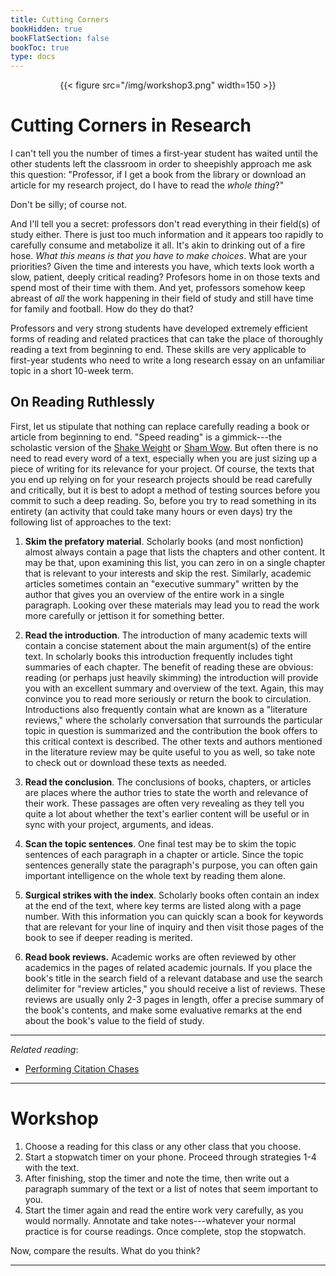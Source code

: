 ```yaml
---
title: Cutting Corners
bookHidden: true
bookFlatSection: false
bookToc: true
type: docs
---
```


<div style="text-align:center">{{< figure src="/img/workshop3.png" width=150 >}}</div>

# Cutting Corners in Research

I can't tell you the number of times a first-year student has waited until the other students left the classroom in order to sheepishly approach me ask this question: "Professor, if I get a book from the library or download an article for my research project, do I have to read the *whole thing*?"

Don't be silly; of course not. 

And I'll tell you a secret: professors don't read everything in their field(s) of study either. There is just too much information and it appears too rapidly to carefully consume and metabolize it all. It's akin to drinking out of a fire hose. *What this means is that you have to make choices*. What are your priorities? Given the time and interests you have, which texts look worth a slow, patient, deeply critical reading? Profesors home in on those texts and spend most of their time with them. And yet, professors somehow keep abreast of *all* the work happening in their field of study and still have time for family and football. How do they do that? 

Professors and very strong students have developed extremely efficient forms of reading and related practices that can take the place of thoroughly reading a text from beginning to end. These skills are very applicable to first-year students who need to write a long research essay on an unfamiliar topic in a short 10-week term. 

## On Reading Ruthlessly 

First, let us stipulate that nothing can replace carefully reading a book or article from beginning to end. "Speed reading" is a gimmick---the scholastic version of the [Shake Weight](https://www.youtube.com/watch?v=rwIJlEsIVZQ) or [Sham Wow](https://www.youtube.com/watch?v=1Q39yGLPkMY). But often there is no need to read every word of a text, especially when you are just sizing up a piece of writing for its relevance for your project. Of course, the texts that you end up relying on for your research projects should be read carefully and critically, but it is best to adopt a method of testing sources before you commit to such a deep reading. So, before you try to read something in its entirety (an activity that could take many hours or even days) try the following list of approaches to the text:

1. **Skim the prefatory material**. Scholarly books (and most nonfiction) almost always contain a page that lists the chapters and other content. It may be that, upon examining this list, you can zero in on a single chapter that is relevant to your interests and skip the rest. Similarly, academic articles sometimes contain an "executive summary" written by the author that gives you an overview of the entire work in a single paragraph. Looking over these materials may lead you to read the work more carefully or jettison it for something better.

2. **Read the introduction**. The introduction of many academic texts will contain a concise statement about the main argument(s) of the entire text. In scholarly books this introduction frequently includes tight summaries of each chapter. The benefit of reading these are obvious: reading (or perhaps just heavily skimming) the introduction will provide you with an excellent summary and overview of the text. Again, this may convince you to read more seriously or return the book to circulation. Introductions also frequently contain what are known as a "literature reviews," where the scholarly conversation that surrounds the particular topic in question is summarized and the contribution the book offers to this critical context is described. The other texts and authors mentioned in the literature review may be quite useful to you as well, so take note to check out or download these texts as needed. 

3. **Read the conclusion**. The conclusions of books, chapters, or articles are places where the author tries to state the worth and relevance of their work. These passages are often very revealing as they tell you quite a lot about whether the text's earlier content will be useful or in sync with your project, arguments, and ideas.

4. **Scan the topic sentences**. One final test may be to skim the topic sentences of each paragraph in a chapter or article. Since the topic sentences generally state the paragraph's purpose, you can often gain important intelligence on the whole text by reading them alone. 

5. **Surgical strikes with the index**. Scholarly books often contain an index at the end of the text, where key terms are listed along with a page number. With this information you can quickly scan a book for keywords that are relevant for your line of inquiry and then visit those pages of the book to see if deeper reading is merited. 

6. **Read book reviews.** Academic works are often reviewed by other academics in the pages of related academic journals. If you place the book's title in the search field of a relevant database and use the search delimiter for "review articles," you should receive a list of reviews. These reviews are usually only 2-3 pages in length, offer a precise summary of the book's contents, and make some evaluative remarks at the end about the book's value to the field of study. 

---

[<i class="fas fa-circle"></i>]() *Related reading*: 
- <i class="fas fa-paperclip"></i> [Performing Citation Chases](/courses/workshops/academic-research-intro/#step-6-perform-citation-chases-2)

---

# Workshop

1. Choose a reading for this class or any other class that you choose. 
2. Start a stopwatch timer on your phone. Proceed through strategies 1-4 with the text.
3. After finishing, stop the timer and note the time, then write out a paragraph summary of the text or a list of notes that seem important to you. 
4. Start the timer again and read the entire work very carefully, as you would normally. Annotate and take notes---whatever your normal practice is for course readings. Once complete, stop the stopwatch. 

Now, compare the results. What do you think?

---


